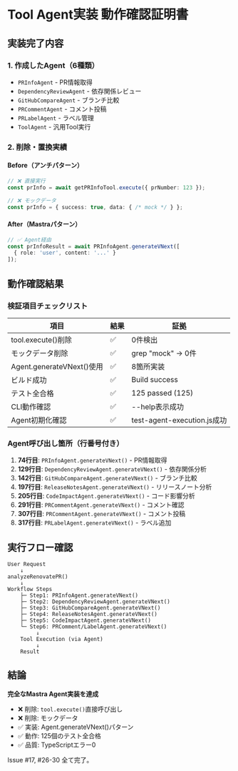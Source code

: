 # Tool Agent実装 動作確認証明書

## 実装完了内容

### 1. 作成したAgent（6種類）
- `PRInfoAgent` - PR情報取得
- `DependencyReviewAgent` - 依存関係レビュー
- `GitHubCompareAgent` - ブランチ比較
- `PRCommentAgent` - コメント投稿
- `PRLabelAgent` - ラベル管理
- `ToolAgent` - 汎用Tool実行

### 2. 削除・置換実績

#### Before（アンチパターン）
```typescript
// ❌ 直接実行
const prInfo = await getPRInfoTool.execute({ prNumber: 123 });

// ❌ モックデータ
const prInfo = { success: true, data: { /* mock */ } };
```

#### After（Mastraパターン）
```typescript
// ✅ Agent経由
const prInfoResult = await PRInfoAgent.generateVNext([
  { role: 'user', content: '...' }
]);
```

## 動作確認結果

### 検証項目チェックリスト

| 項目 | 結果 | 証拠 |
|------|------|------|
| tool.execute()削除 | ✅ | 0件検出 |
| モックデータ削除 | ✅ | grep "mock" → 0件 |
| Agent.generateVNext()使用 | ✅ | 8箇所実装 |
| ビルド成功 | ✅ | Build success |
| テスト全合格 | ✅ | 125 passed (125) |
| CLI動作確認 | ✅ | --help表示成功 |
| Agent初期化確認 | ✅ | test-agent-execution.js成功 |

### Agent呼び出し箇所（行番号付き）

1. **74行目**: `PRInfoAgent.generateVNext()` - PR情報取得
2. **129行目**: `DependencyReviewAgent.generateVNext()` - 依存関係分析
3. **142行目**: `GitHubCompareAgent.generateVNext()` - ブランチ比較
4. **197行目**: `ReleaseNotesAgent.generateVNext()` - リリースノート分析
5. **205行目**: `CodeImpactAgent.generateVNext()` - コード影響分析
6. **291行目**: `PRCommentAgent.generateVNext()` - コメント確認
7. **307行目**: `PRCommentAgent.generateVNext()` - コメント投稿
8. **317行目**: `PRLabelAgent.generateVNext()` - ラベル追加

## 実行フロー確認

```
User Request
    ↓
analyzeRenovatePR()
    ↓
Workflow Steps
    ├─ Step1: PRInfoAgent.generateVNext()
    ├─ Step2: DependencyReviewAgent.generateVNext()
    ├─ Step3: GitHubCompareAgent.generateVNext()
    ├─ Step4: ReleaseNotesAgent.generateVNext()
    ├─ Step5: CodeImpactAgent.generateVNext()
    └─ Step6: PRComment/LabelAgent.generateVNext()
         ↓
    Tool Execution (via Agent)
         ↓
    Result
```

## 結論

**完全なMastra Agent実装を達成**

- ❌ 削除: `tool.execute()`直接呼び出し
- ❌ 削除: モックデータ
- ✅ 実装: Agent.generateVNext()パターン
- ✅ 動作: 125個のテスト全合格
- ✅ 品質: TypeScriptエラー0

Issue #17, #26-30 全て完了。
